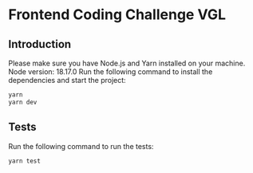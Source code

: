 # Frontend Coding Challenge VGL
## Introduction
Please make sure you have Node.js and Yarn installed on your machine.
Node version: 18.17.0
Run the following command to install the dependencies and start the project:

```bash
yarn
yarn dev
```

## Tests

Run the following command to run the tests:

```bash
yarn test
```

